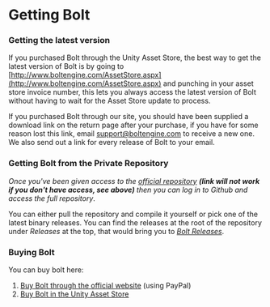 # Getting Bolt

### Getting the latest version

If you purchased Bolt through the Unity Asset Store, the best way to get the latest version of Bolt is by going to [http://www.boltengine.com/AssetStore.aspx](http://www.boltengine.com/AssetStore.aspx) and punching in your asset store invoice number, this lets you always access the latest version of Bolt without having to wait for the Asset Store update to process.

If you purchased Bolt through our site, you should have been supplied a download link on the return page after your purchase, if you have for some reason lost this link, email [support@boltengine.com](support@boltengine.com) to receive a new one. We also send out a link for every release of Bolt to your email. 

### Getting Bolt from the Private Repository

*Once you've been given access to the [official repository](https://github.com/BoltEngine/bolt) **(link will not work if you don't have access, see above)** then you can log in to Github and access the full repository*.

You can either pull the repository and compile it yourself or pick one of the latest binary releases. You can find the releases at the root of the repository under *Releases* at the top, that would bring you to [*Bolt Releases*](https://github.com/BoltEngine/bolt/releases).

### Buying Bolt

You can buy bolt here:

1. [Buy Bolt through the official website](http://www.boltengine.com/Buy.aspx) (using PayPal) 
2. [Buy Bolt in the Unity Asset Store](https://www.assetstore.unity3d.com/en/#!/content/18358)
